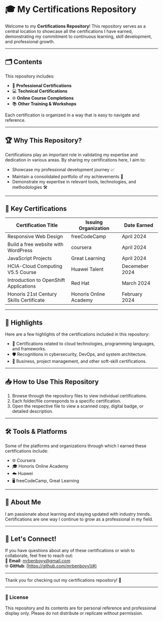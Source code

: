 # 🎓 My Certifications Repository  

Welcome to my **Certifications Repository**! This repository serves as a central location to showcase all the certifications I have earned, demonstrating my commitment to continuous learning, skill development, and professional growth.  

---

## 🗂️ Contents  

This repository includes:  
- 📄 **Professional Certifications**  
- 💻 **Technical Certifications**  
- 🌐 **Online Course Completions**  
- 📚 **Other Training & Workshops**  

Each certification is organized in a way that is easy to navigate and reference.  

---

## 🏆 Why This Repository?  

Certifications play an important role in validating my expertise and dedication in various areas. By sharing my certifications here, I aim to:  
- Showcase my professional development journey 📈  
- Maintain a consolidated portfolio of my achievements 🎯  
- Demonstrate my expertise in relevant tools, technologies, and methodologies 🛠️  

---

## 🔖 Key Certifications  

| **Certification Title**                | **Issuing Organization** | **Date Earned**    |  
|----------------------------------------|--------------------------|--------------------|  
| Responsive Web Design                  | freeCodeCamp             | April   2024       |  
| Build a free website with WordPress    | coursera                 | April 2024         |  
| JavaScript Projects                    | Great Learning           | April 2024         |  
| HCIA-Cloud Computing V5.5 Course       | Huawei Talent            | Decemeber 2024     |  
| Introduction to OpenShift Applications | Red Hat                  | March 2024         | 
| Honoris 21st Century Skills Certificate| Honoris Online Academy   | February 2024      | 


---

## 🌟 Highlights  

Here are a few highlights of the certifications included in this repository:  
- 🚀 Certifications related to cloud technologies, programming languages, and frameworks.  
- 🛡️ Recognitions in cybersecurity, DevOps, and system architecture.  
- 💼 Business, project management, and other soft-skill certifications.  

---

## 📥 How to Use This Repository  

1. Browse through the repository files to view individual certifications.  
2. Each folder/file corresponds to a specific certification.  
3. Open the respective file to view a scanned copy, digital badge, or detailed description.  

---

## 🛠️ Tools & Platforms  

Some of the platforms and organizations through which I earned these certifications include:  
- 🌐 Coursera  
- 🎓 Honoris Online Academy  
- ☁️ Huawei  
- 🖥️ freeCodeCamp, Great Learning  



---

## 👤 About Me  

I am passionate about learning and staying updated with industry trends. Certifications are one way I continue to grow as a professional in my field.  

---

## 🤝 Let's Connect!  

If you have questions about any of these certifications or wish to collaborate, feel free to reach out:  
📧 **Email**: [mrbenboyy@gmail.com](mailto:mrbenboyy@gmail.com)  
🌐 **GitHub**: [https://github.com/mrbenboyy](#)  

---

Thank you for checking out my certifications repository! 🏅  

---

### 📜 License  

This repository and its contents are for personal reference and professional display only. Please do not distribute or replicate without permission.  
